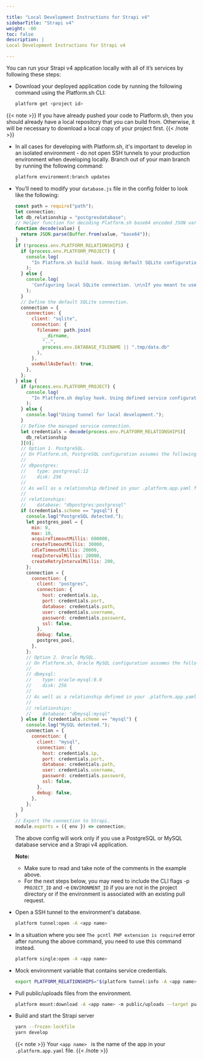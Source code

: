 ```yaml
---

title: "Local Development Instructions for Strapi v4"
sidebarTitle: "Strapi v4"
weight: -80
toc: false
description: |
Local Development Instructions for Strapi v4

---
```


You can run your Strapi v4 application locally with all of it’s services by following these steps:

- Download your deployed application code by running the following command using the Platform.sh CLI:

  ```bash
  platform get <project id>
  ```

{{< note >}}
If you have already pushed your code to Platform.sh, then you should already have a local repository that you can build from. Otherwise, it will be necessary to download a local copy of your project first.
{{< /note >}}

- In all cases for developing with Platform.sh, it's important to develop in an isolated environment - do not open SSH tunnels to your production environment when developing locally. Branch out of your main branch by running the following command:

  ```bash
  platform environment:branch updates
  ```

- You’ll need to modify your `database.js` file in the config folder to look like the following:

  ```js
  const path = require("path");
  let connection;
  let db_relationship = "postgresdatabase";
  // Helper function for decoding Platform.sh base64 encoded JSON variables.
  function decode(value) {
    return JSON.parse(Buffer.from(value, "base64"));
  }
  if (!process.env.PLATFORM_RELATIONSHIPS) {
    if (process.env.PLATFORM_PROJECT) {
      console.log(
        "In Platform.sh build hook. Using default SQLite configuration until services are available."
      );
    } else {
      console.log(
        'Configuring local SQLite connection. \n\nIf you meant to use a tunnel, be sure to run \n\n$ export PLATFORM_RELATIONSHIPS="$(platform tunnel:info --encode)"\n\nto connect to that service.\n'
      );
    }
    // Define the default SQLite connection.
    connection = {
      connection: {
        client: "sqlite",
        connection: {
          filename: path.join(
            __dirname,
            "..",
            process.env.DATABASE_FILENAME || ".tmp/data.db"
          ),
        },
        useNullAsDefault: true,
      },
    };
  } else {
    if (process.env.PLATFORM_PROJECT) {
      console.log(
        "In Platform.sh deploy hook. Using defined service configuration."
      );
    } else {
      console.log("Using tunnel for local development.");
    }
    // Define the managed service connection.
    let credentials = decode(process.env.PLATFORM_RELATIONSHIPS)[
      db_relationship
    ][0];
    // Option 1. PostgreSQL.
    // On Platform.sh, PostgreSQL configuration assumes the following in your .platform/services.yaml file:
    //
    // dbpostgres:
    //    type: postgresql:12
    //    disk: 256
    //
    // As well as a relationship defined in your .platform.app.yaml file as follows:
    //
    // relationships:
    //    database: "dbpostgres:postgresql"
    if (credentials.scheme == "pgsql") {
      console.log("PostgreSQL detected.");
      let postgres_pool = {
        min: 0,
        max: 10,
        acquireTimeoutMillis: 600000,
        createTimeoutMillis: 30000,
        idleTimeoutMillis: 20000,
        reapIntervalMillis: 20000,
        createRetryIntervalMillis: 200,
      };
      connection = {
        connection: {
          client: "postgres",
          connection: {
            host: credentials.ip,
            port: credentials.port,
            database: credentials.path,
            user: credentials.username,
            password: credentials.password,
            ssl: false,
          },
          debug: false,
          postgres_pool,
        },
      };
      // Option 2. Oracle MySQL.
      // On Platform.sh, Oracle MySQL configuration assumes the following in your .platform/services.yaml file:
      //
      // dbmysql:
      //    type: oracle-mysql:8.0
      //    disk: 256
      //
      // As well as a relationship defined in your .platform.app.yaml file as follows:
      //
      // relationships:
      //    database: "dbmysql:mysql"
    } else if (credentials.scheme == "mysql") {
      console.log("MySQL detected.");
      connection = {
        connection: {
          client: "mysql",
          connection: {
            host: credentials.ip,
            port: credentials.port,
            database: credentials.path,
            user: credentials.username,
            password: credentials.password,
            ssl: false,
          },
          debug: false,
        },
      };
    }
  }
  // Export the connection to Strapi.
  module.exports = ({ env }) => connection;
  ```

  The above config will work only if you use a PostgreSQL or MySQL database service and a Strapi v4 application.

  **Note:**

  - Make sure to read and take note of the comments in the example above.
  - For the next steps below, you may need to include the CLI flags -p `PROJECT_ID` and -e `ENVIRONMENT_ID` if you are not in the project directory or if the environment is associated with an existing pull request.

- Open a SSH tunnel to the environment's database.

  ```bash
  platform tunnel:open -A <app name>
  ```

- In a situation where you see `The pcntl PHP extension is required` error after runnung the above command, you need to use this command instead.

  ```bash
  platform single:open -A <app name>
  ```

- Mock environment variable that contains service credentials.

  ```bash
  export PLATFORM_RELATIONSHIPS="$(platform tunnel:info -A <app name> --encode)"
  ```

- Pull public/uploads files from the environment.

  ```bash
  platform mount:download -A <app name> -m public/uploads --target public/uploads -y
  ```

- Build and start the Strapi server
  ```bash
  yarn --frozen-lockfile
  yarn develop
  ```
  {{< note >}}
  Your `<app name> ` is the name of the app in your `.platform.app.yaml` file.
  {{< /note >}}
